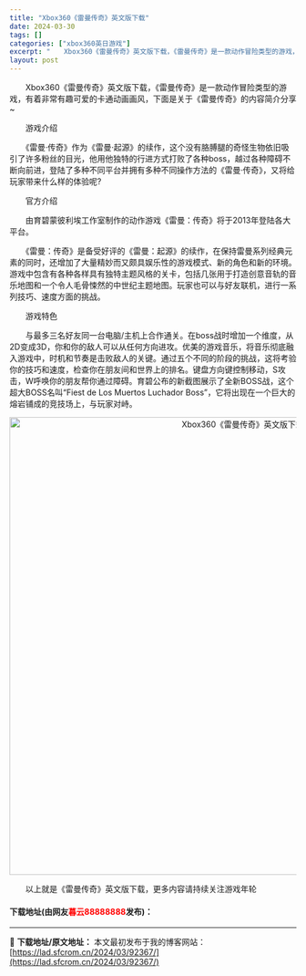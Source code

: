 ```yaml
---
title: "Xbox360《雷曼传奇》英文版下载"
date: 2024-03-30
tags: []
categories: ["xbox360英日游戏"]
excerpt: "　　Xbox360《雷曼传奇》英文版下载，《雷曼传奇》是一款动作冒险类型的游戏，有着非常有趣可爱的卡通动画画风，下面是关于《雷曼传奇》的内容简介分享~ 　　游戏介绍 　　《雷曼&middot;传奇》作为《雷曼&middot;起源》的续作，这个没有胳膊腿的奇怪生物依旧吸引了许多粉丝的目光，他用他独特的&hellip;"
layout: post
---
```


 <p>　　Xbox360《雷曼传奇》英文版下载，《雷曼传奇》是一款动作冒险类型的游戏，有着非常有趣可爱的卡通动画画风，下面是关于《雷曼传奇》的内容简介分享~</p> <p>　　游戏介绍</p> <p>　　《雷曼&middot;传奇》作为《雷曼&middot;起源》的续作，这个没有胳膊腿的奇怪生物依旧吸引了许多粉丝的目光，他用他独特的行进方式打败了各种boss，越过各种障碍不断向前进，登陆了多种不同平台并拥有多种不同操作方法的《雷曼&middot;传奇》，又将给玩家带来什么样的体验呢?</p> <p>　　官方介绍</p> <p>　　由育碧蒙彼利埃工作室制作的动作游戏《雷曼：传奇》将于2013年登陆各大平台。</p> <p>　　《雷曼：传奇》是备受好评的《雷曼：起源》的续作，在保持雷曼系列经典元素的同时，还增加了大量精妙而又颇具娱乐性的游戏模式、新的角色和新的环境。游戏中包含有各种各样具有独特主题风格的关卡，包括几张用于打造创意音轨的音乐地图和一个令人毛骨悚然的中世纪主题地图。玩家也可以与好友联机，进行一系列技巧、速度方面的挑战。</p> <p>　　游戏特色</p> <p>　　与最多三名好友同一台电脑/主机上合作通关。在boss战时增加一个维度，从2D变成3D，你和你的敌人可以从任何方向进攻。优美的游戏音乐，将音乐彻底融入游戏中，时机和节奏是击败敌人的关键。通过五个不同的阶段的挑战，这将考验你的技巧和速度，检查你在朋友间和世界上的排名。键盘方向键控制移动，S攻击，W呼唤你的朋友帮你通过障碍。育碧公布的新截图展示了全新BOSS战，这个超大BOSS名叫&ldquo;Fiest de Los Muertos Luchador Boss&rdquo;，它将出现在一个巨大的熔岩铺成的竞技场上，与玩家对峙。</p> <p align="center"><img align="" border="0" src="https://lad.sfcrom.cn/wp-content/uploads/2024/03/20240330_6607d522288d7.jpg" width="803" alt="Xbox360《雷曼传奇》英文版下载" /></p> <p>　　以上就是《雷曼传奇》英文版下载，更多内容请持续关注游戏年轮</p> <p><h4>下载地址(由网友<font color="red">暮云88888888</font>发布)：</h4></p> 

---
📖 **下载地址/原文地址：** 本文最初发布于我的博客网站：[https://lad.sfcrom.cn/2024/03/92367/](https://lad.sfcrom.cn/2024/03/92367/)
